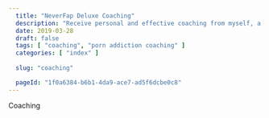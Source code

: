 ```yaml
---
  title: "NeverFap Deluxe Coaching"
  description: "Receive personal and effective coaching from myself, a porn addiction recovery champion."
  date: 2019-03-28
  draft: false
  tags: [ "coaching", "porn addiction coaching" ]
  categories: [ "index" ]
  
  slug: "coaching"

  pageId: "1f0a6384-b6b1-4da9-ace7-ad5f6dcbe0c8"
---
```


Coaching
